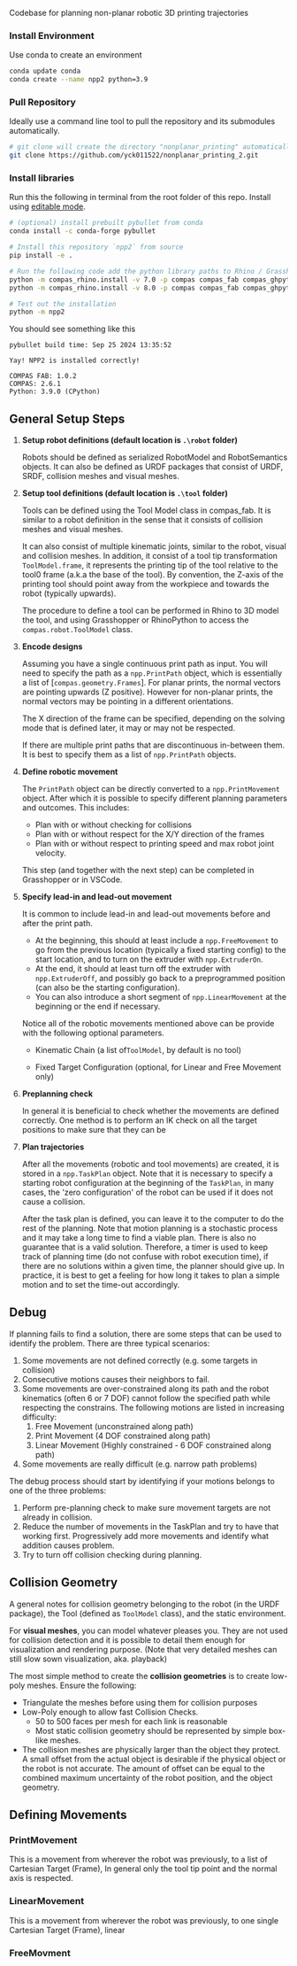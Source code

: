 Codebase for planning non-planar robotic 3D printing trajectories

### Install Environment
Use conda to create an environment
```bash
conda update conda
conda create --name npp2 python=3.9
```


### Pull Repository
Ideally use a command line tool to pull the repository and its submodules automatically.
```bash
# git clone will create the directory "nonplanar_printing" automatically in the current directory
git clone https://github.com/yck011522/nonplanar_printing_2.git

```

### Install libraries

Run this the following in terminal from the root folder of this repo.
Install using [editable mode](https://pip.pypa.io/en/stable/reference/pip_install/#install-editable).

```bash
# (optional) install prebuilt pybullet from conda
conda install -c conda-forge pybullet

# Install this repository `npp2` from source
pip install -e .

# Run the following code add the python library paths to Rhino / Grasshopper (version 7 or 8)
python -m compas_rhino.install -v 7.0 -p compas compas_fab compas_ghpython compas_rhino npp2
python -m compas_rhino.install -v 8.0 -p compas compas_fab compas_ghpython compas_rhino npp2

# Test out the installation
python -m npp2
```

You should see something like this

```
pybullet build time: Sep 25 2024 13:35:52

Yay! NPP2 is installed correctly!

COMPAS FAB: 1.0.2
COMPAS: 2.6.1
Python: 3.9.0 (CPython)
```
## General Setup Steps

1. **Setup robot definitions (default location is `.\robot` folder)**

   Robots should be defined as serialized RobotModel and RobotSemantics objects.
   It can also be defined as URDF packages that consist of URDF, SRDF, collision meshes and visual meshes.

2. **Setup tool definitions (default location is `.\tool` folder)**

   Tools can be defined using the Tool Model class in compas_fab. It is similar to a robot definition in the sense that it consists of collision meshes and visual meshes.

   It can also consist of multiple kinematic joints, similar to the robot, visual and collision meshes. In addition, it consist of a tool tip transformation `ToolModel.frame`, it represents the printing tip of the tool relative to the tool0 frame (a.k.a the base of the tool). By convention, the Z-axis of the printing tool should point away from the workpiece and towards the robot (typically upwards).

   The procedure to define a tool can be performed in Rhino to 3D model the tool, and using Grasshopper or RhinoPython to access the `compas.robot.ToolModel` class.

3. **Encode designs**

   Assuming you have a single continuous print path as input. You will need to specify the path as a `npp.PrintPath` object, which is essentially a list of [`compas.geometry.Frames`]. For planar prints, the normal vectors are pointing upwards (Z positive). However for non-planar prints, the normal vectors may be pointing in a different orientations.

   The X direction of the frame can be specified, depending on the solving mode that is defined later, it may or may not be respected.

   If there are multiple print paths that are discontinuous in-between them. It is best to specify them as a list of `npp.PrintPath` objects.

4. **Define robotic movement**

   The `PrintPath` object can be directly converted to a `npp.PrintMovement` object. After which it is possible to specify different planning parameters and outcomes. This includes:

   - Plan with or without checking for collisions
   - Plan with or without respect for the X/Y direction of the frames
   - Plan with or without respect to printing speed and max robot joint velocity.

   This step (and together with the next step) can be completed in Grasshopper or in VSCode.

5. **Specify lead-in and lead-out movement**

   It is common to include lead-in and lead-out movements before and after the print path.

   - At the beginning, this should at least include a `npp.FreeMovement` to go from the previous location (typically a fixed starting config) to the start location, and to turn on the extruder with `npp.ExtruderOn`.
   - At the end, it should at least turn off the extruder with `npp.ExtruderOff`, and possibly go back to a preprogrammed position (can also be the starting configuration).
   - You can also introduce a short segment of `npp.LinearMovement` at the beginning or the end if necessary.

   Notice all of the robotic movements mentioned above can be provide with the following optional parameters.

   - Kinematic Chain (a list of`ToolModel`, by default is no tool)

   - Fixed Target Configuration (optional, for Linear and Free Movement only)



6. **Preplanning check**

   In general it is beneficial to check whether the movements are defined correctly. One method is to perform an IK check on all the target positions to make sure that they can be

7. **Plan trajectories**

   After all the movements (robotic and tool movements) are created, it is stored in a `npp.TaskPlan` object. Note that it is necessary to specify a starting robot configuration at the beginning of the `TaskPlan`, in many cases, the 'zero configuration' of the robot can be used if it does not cause a collision.

   After the task plan is defined, you can leave it to the computer to do the rest of the planning. Note that motion planning is a stochastic process and it may take a long time to find a viable plan. There is also no guarantee that is a valid solution. Therefore, a timer is used to keep track of planning time (do not confuse with robot execution time), if there are no solutions within a given time, the planner should give up. In practice, it is best to get a feeling for how long it takes to plan a simple motion and to set the time-out accordingly.



## Debug

If planning fails to find a solution, there are some steps that can be used to identify the problem. There are three typical scenarios:

1. Some movements are not defined correctly (e.g. some targets in collision)
2. Consecutive motions causes their neighbors to fail.
3. Some movements are over-constrained along its path and the robot kinematics (often 6 or 7 DOF) cannot follow the specified path while respecting the constrains. The following motions are listed in increasing difficulty:
   1. Free Movement (unconstrained along path)
   2. Print Movement (4 DOF constrained along path)
   3. Linear Movement (Highly constrained - 6 DOF constrained along path)
4. Some movements are really difficult (e.g. narrow path problems)

The debug process should start by identifying if your motions belongs to one of the three problems:

1. Perform pre-planning check to make sure movement targets are not already in collision.
2. Reduce the number of movements in the TaskPlan and try to have that working first. Progressively add more movements and identify what addition causes problem.
3. Try to turn off collision checking during planning.

## Collision Geometry

A general notes for collision geometry belonging to the robot (in the URDF package), the Tool (defined as `ToolModel` class), and the static environment.

For **visual meshes**, you can model whatever pleases you. They are not used for collision detection and it is possible to detail them enough for visualization and rendering purpose. (Note that very detailed meshes can still slow sown visualization, aka. playback)

The most simple method to create the **collision geometries** is to create low-poly meshes.  Ensure the following:

- Triangulate the meshes before using them for collision purposes
- Low-Poly enough to allow fast Collision Checks.
  - 50 to 500 faces per mesh for each link is reasonable
  - Most static collision geometry should be represented by simple box-like meshes.
- The collision meshes are physically larger than the object they protect. A small offset from the actual object is desirable if the physical object or the robot is not accurate. The amount of offset can be equal to the combined maximum uncertainty of the robot position, and the object geometry.



## Defining Movements

### PrintMovement

This is a movement from wherever the robot was previously, to a list of Cartesian Target (Frame), In general only the tool tip point and the normal axis is respected.

### LinearMovement

This is a movement from wherever the robot was previously, to one single Cartesian Target (Frame), linear

### FreeMovment
